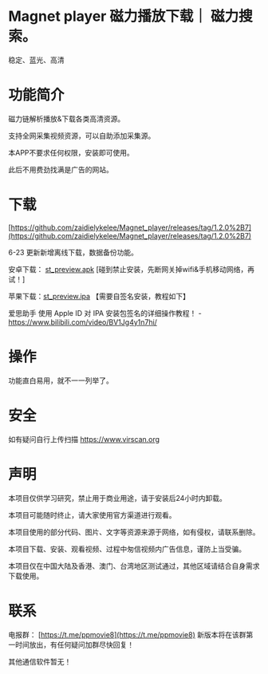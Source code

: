 # Magnet player  磁力播放下载｜ 磁力搜索。

稳定、蓝光、高清 

# 功能简介

磁力链解析播放&下载各类高清资源。 

支持全网采集视频资源，可以自助添加采集源。

本APP不要求任何权限，安装即可使用。

此后不用费劲找满是广告的网站。

# 下载

[https://github.com/zaidielykelee/Magnet_player/releases/tag/1.2.0%2B7](https://github.com/zaidielykelee/Magnet_player/releases/tag/1.2.0%2B7)

6-23 更新新增离线下载，数据备份功能。


安卓下载： [st_preview.apk](https://github.com/zaidielykelee/Magnet_player/releases/download/1.2.0%2B7/st_preview.apk) [碰到禁止安装，先断网关掉wifi&手机移动网络，再试！]

苹果下载：[st_preview.ipa](https://github.com/zaidielykelee/Magnet_player/releases/download/1.2.0%2B7/st_preview.ipa) 【需要自签名安装，教程如下】


爱思助手 使用 Apple ID 对 IPA 安装包签名的详细操作教程！ - https://www.bilibili.com/video/BV1Jg4y1n7hi/

# 操作

功能直白易用，就不一一列举了。

# 安全

如有疑问自行上传扫描 https://www.virscan.org

# 声明

本项目仅供学习研究，禁止用于商业用途，请于安装后24小时内卸载。

本项目可能随时终止，请大家使用官方渠道进行观看。

本项目使用的部分代码、图片、文字等资源来源于网络，如有侵权，请联系删除。

本项目下载、安装、观看视频、过程中匆信视频内广告信息，谨防上当受骗。

本项目仅在中国大陆及香港、澳门、台湾地区测试通过，其他区域请结合自身需求下载使用。


# 联系

电报群： [https://t.me/ppmovie8](https://t.me/ppmovie8)  新版本将在该群第一时间放出，有任何疑问加群尽快回复！

其他通信软件暂无！

